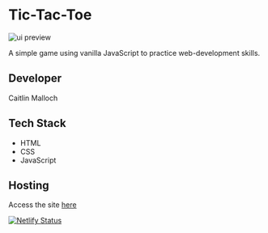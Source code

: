 # Tic-Tac-Toe

![ui preview](./tic-tac-toe-game/tictactoe-ui-preview.png)

A simple game using vanilla JavaScript to practice web-development skills.

## Developer

Caitlin Malloch

## Tech Stack

- HTML
- CSS
- JavaScript

## Hosting

Access the site [here](https://tic-tac-toe-caitlinmalloch.netlify.app)

[![Netlify Status](https://api.netlify.com/api/v1/badges/40ff5fd9-86bd-4de0-8dcf-54f9799cf1e2/deploy-status)](https://app.netlify.com/sites/tic-tac-toe-caitlinmalloch/deploys)
